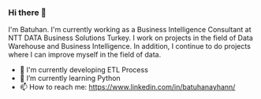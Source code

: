 ### Hi there 👋

I'm Batuhan. I'm currently working as a Business Intelligence Consultant at NTT DATA Business Solutions Turkey. I work on projects in the field of Data Warehouse and Business Intelligence. In addition, I continue to do projects where I can improve myself in the field of data. 

- 🔭 I'm currently developing ETL Process
- 🌱 I’m currently learning Python
- 📫 How to reach me: https://www.linkedin.com/in/batuhanayhann/

